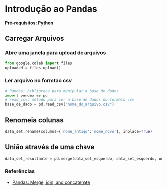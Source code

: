 # Introdução ao Pandas
**Pré-requisitos: Python** 

## Carregar Arquivos 

### Abre uma janela para upload de arquivos 
```python
from google.colab import files
uploaded = files.upload()
``` 
### Ler arquivo no formtao csv 
```python
# Pandas: biblioteca para manipular a base de dados 
import pandas as pd 
# read_csv: método para ler a base de dados no formato csv
base_de_dado = pd.read_csv("nome_do_arquivo.csv")
```

## Renomeia colunas 
```python
data_set.rename(columns={'nome_antigo':'nome_novo'}, inplace=True)
``` 

## União através de uma chave
```python
data_set_resultante = pd.merge(data_set_esquerdo, data_set_esquerdo, on='nome_da_coluna')
```

### Referências
* [Pandas: Merge, join, and concatenate](https://pandas.pydata.org/pandas-docs/stable/user_guide/merging.html)  
